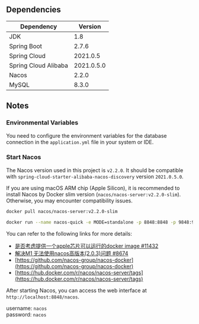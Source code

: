 ## Dependencies

| Dependency           | Version    |
|----------------------|------------|
| JDK                  | 1.8        |
| Spring Boot          | 2.7.6      |
| Spring Cloud         | 2021.0.5   |
| Spring Cloud Alibaba | 2021.0.5.0 |
| Nacos                | 2.2.0      |
| MySQL                | 8.3.0      |

## Notes

### Environmental Variables

You need to configure the environment variables for the database connection in the `application.yml` file in your system or IDE.

### Start Nacos

The Nacos version used in this project is `v2.2.0`. It should be compatible
with `spring-cloud-starter-alibaba-nacos-discovery` version `2021.0.5.0`.

If you are using macOS ARM chip (Apple Silicon), it is recommended to install Nacos by Docker slim
version (`nacos/nacos-server:v2.2.0-slim`). Otherwise, you may encounter compatibility issues.

```bash
docker pull nacos/nacos-server:v2.2.0-slim

docker run --name nacos-quick -e MODE=standalone -p 8848:8848 -p 9848:9848 -d nacos/nacos-server:v2.2.0-slim
```

You can refer to the following links for more details:

- [是否考虑提供一个apple芯片可以运行的docker image #11432](https://github.com/alibaba/nacos/issues/11432)
- [解决M1 无法使用nacos高版本(2.0.3)问题 #8674](https://github.com/alibaba/nacos/issues/8674#issuecomment-1173255720)
- [https://github.com/nacos-group/nacos-docker](https://github.com/nacos-group/nacos-docker)
- [https://hub.docker.com/r/nacos/nacos-server/tags](https://hub.docker.com/r/nacos/nacos-server/tags)

After starting Nacos, you can access the web interface at `http://localhost:8848/nacos`.

username: `nacos`  
password: `nacos`
